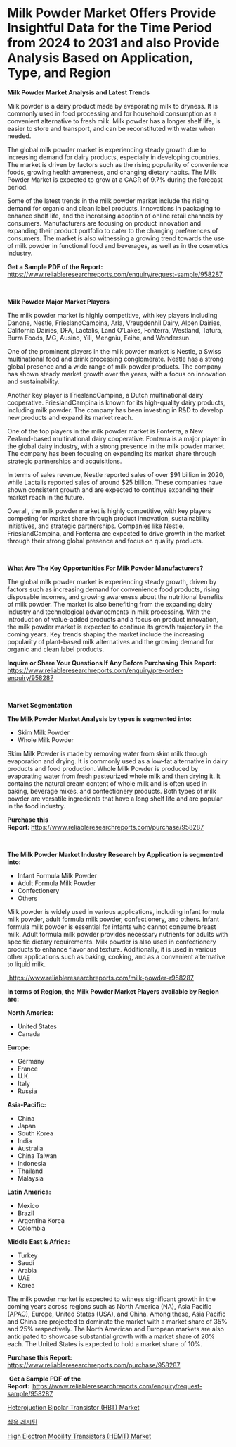 <p><h1>Milk Powder Market Offers Provide Insightful Data for the Time Period from 2024 to 2031 and also Provide Analysis Based on Application, Type, and Region</h1></p><p><strong>Milk Powder Market Analysis and Latest Trends</strong></p>
<p><p>Milk powder is a dairy product made by evaporating milk to dryness. It is commonly used in food processing and for household consumption as a convenient alternative to fresh milk. Milk powder has a longer shelf life, is easier to store and transport, and can be reconstituted with water when needed.</p><p>The global milk powder market is experiencing steady growth due to increasing demand for dairy products, especially in developing countries. The market is driven by factors such as the rising popularity of convenience foods, growing health awareness, and changing dietary habits. The Milk Powder Market is expected to grow at a CAGR of 9.7% during the forecast period.</p><p>Some of the latest trends in the milk powder market include the rising demand for organic and clean label products, innovations in packaging to enhance shelf life, and the increasing adoption of online retail channels by consumers. Manufacturers are focusing on product innovation and expanding their product portfolio to cater to the changing preferences of consumers. The market is also witnessing a growing trend towards the use of milk powder in functional food and beverages, as well as in the cosmetics industry.</p></p>
<p><strong>Get a Sample PDF of the Report:&nbsp;</strong> <a href="https://www.reliableresearchreports.com/enquiry/request-sample/958287">https://www.reliableresearchreports.com/enquiry/request-sample/958287</a></p>
<p>&nbsp;</p>
<p><strong>Milk Powder Major Market Players</strong></p>
<p><p>The milk powder market is highly competitive, with key players including Danone, Nestle, FrieslandCampina, Arla, Vreugdenhil Dairy, Alpen Dairies, California Dairies, DFA, Lactalis, Land O’Lakes, Fonterra, Westland, Tatura, Burra Foods, MG, Ausino, Yili, Mengniu, Feihe, and Wondersun.</p><p>One of the prominent players in the milk powder market is Nestle, a Swiss multinational food and drink processing conglomerate. Nestle has a strong global presence and a wide range of milk powder products. The company has shown steady market growth over the years, with a focus on innovation and sustainability.</p><p>Another key player is FrieslandCampina, a Dutch multinational dairy cooperative. FrieslandCampina is known for its high-quality dairy products, including milk powder. The company has been investing in R&D to develop new products and expand its market reach.</p><p>One of the top players in the milk powder market is Fonterra, a New Zealand-based multinational dairy cooperative. Fonterra is a major player in the global dairy industry, with a strong presence in the milk powder market. The company has been focusing on expanding its market share through strategic partnerships and acquisitions.</p><p>In terms of sales revenue, Nestle reported sales of over $91 billion in 2020, while Lactalis reported sales of around $25 billion. These companies have shown consistent growth and are expected to continue expanding their market reach in the future.</p><p>Overall, the milk powder market is highly competitive, with key players competing for market share through product innovation, sustainability initiatives, and strategic partnerships. Companies like Nestle, FrieslandCampina, and Fonterra are expected to drive growth in the market through their strong global presence and focus on quality products.</p></p>
<p>&nbsp;</p>
<p><strong>What Are The Key Opportunities For Milk Powder Manufacturers?</strong></p>
<p><p>The global milk powder market is experiencing steady growth, driven by factors such as increasing demand for convenience food products, rising disposable incomes, and growing awareness about the nutritional benefits of milk powder. The market is also benefiting from the expanding dairy industry and technological advancements in milk processing. With the introduction of value-added products and a focus on product innovation, the milk powder market is expected to continue its growth trajectory in the coming years. Key trends shaping the market include the increasing popularity of plant-based milk alternatives and the growing demand for organic and clean label products.</p></p>
<p><strong>Inquire or Share Your Questions If Any Before Purchasing This Report:</strong> <a href="https://www.reliableresearchreports.com/enquiry/pre-order-enquiry/958287">https://www.reliableresearchreports.com/enquiry/pre-order-enquiry/958287</a></p>
<p>&nbsp;</p>
<p><strong>Market Segmentation</strong></p>
<p><strong>The Milk Powder Market Analysis by types is segmented into:</strong></p>
<p><ul><li>Skim Milk Powder</li><li>Whole Milk Powder</li></ul></p>
<p><p>Skim Milk Powder is made by removing water from skim milk through evaporation and drying. It is commonly used as a low-fat alternative in dairy products and food production. Whole Milk Powder is produced by evaporating water from fresh pasteurized whole milk and then drying it. It contains the natural cream content of whole milk and is often used in baking, beverage mixes, and confectionery products. Both types of milk powder are versatile ingredients that have a long shelf life and are popular in the food industry.</p></p>
<p><strong>Purchase this Report:&nbsp;</strong><a href="https://www.reliableresearchreports.com/purchase/958287">https://www.reliableresearchreports.com/purchase/958287</a></p>
<p>&nbsp;</p>
<p><strong>The Milk Powder Market Industry Research by Application is segmented into:</strong></p>
<p><ul><li>Infant Formula Milk Powder</li><li>Adult Formula Milk Powder</li><li>Confectionery</li><li>Others</li></ul></p>
<p><p>Milk powder is widely used in various applications, including infant formula milk powder, adult formula milk powder, confectionery, and others. Infant formula milk powder is essential for infants who cannot consume breast milk. Adult formula milk powder provides necessary nutrients for adults with specific dietary requirements. Milk powder is also used in confectionery products to enhance flavor and texture. Additionally, it is used in various other applications such as baking, cooking, and as a convenient alternative to liquid milk.</p></p>
<p><a href="https://www.reliableresearchreports.com/milk-powder-r958287">&nbsp;https://www.reliableresearchreports.com/milk-powder-r958287</a></p>
<p><strong>In terms of Region, the Milk Powder Market Players available by Region are:</strong></p>
<p>
    <p> <strong> North America: </strong>
        <ul>
            <li>United States</li>
            <li>Canada</li>
        </ul>
        </p> 
    <p> <strong> Europe: </strong>
        <ul>
            <li>Germany</li>
            <li>France</li>
            <li>U.K.</li>
            <li>Italy</li>
            <li>Russia</li>
        </ul>
        </p> 
    <p> <strong> Asia-Pacific: </strong>
        <ul>
            <li>China</li>
            <li>Japan</li>
            <li>South Korea</li>
            <li>India</li>
            <li>Australia</li>
            <li>China Taiwan</li>
            <li>Indonesia</li>
            <li>Thailand</li>
            <li>Malaysia</li>
        </ul>
        </p> 
    <p> <strong> Latin America: </strong>
        <ul>
            <li>Mexico</li>
            <li>Brazil</li>
            <li>Argentina Korea</li>
            <li>Colombia</li>
        </ul>
        </p> 
    <p> <strong> Middle East & Africa: </strong>
        <ul>
            <li>Turkey</li>
            <li>Saudi</li>
            <li>Arabia</li>
            <li>UAE</li>
            <li>Korea</li>
        </ul>
    </p>
    </p>
<p><p>The milk powder market is expected to witness significant growth in the coming years across regions such as North America (NA), Asia Pacific (APAC), Europe, United States (USA), and China. Among these, Asia Pacific and China are projected to dominate the market with a market share of 35% and 25% respectively. The North American and European markets are also anticipated to showcase substantial growth with a market share of 20% each. The United States is expected to hold a market share of 10%.</p></p>
<p><strong>Purchase this Report: </strong><a href="https://www.reliableresearchreports.com/purchase/958287">https://www.reliableresearchreports.com/purchase/958287</a></p>
<p>&nbsp;<strong>Get a Sample PDF of the Report:&nbsp;&nbsp;</strong><a href="https://www.reliableresearchreports.com/enquiry/request-sample/958287">https://www.reliableresearchreports.com/enquiry/request-sample/958287</a></p>
<p><strong></strong></p>
<p><p><a href="https://github.com/kulaberyasin52/Market-Research-Report-List-1/blob/main/heterojuction-bipolar-transistor-hbt-market.md">Heterojuction Bipolar Transistor (HBT) Market</a></p><p><a href="https://github.com/royErdmtyan906778/Market-Research-Report-List-2/blob/main/5150598159974.md">식용 레시틴</a></p><p><a href="https://github.com/nafiafirdania/Market-Research-Report-List-1/blob/main/high-electron-mobility-transistors-hemt-market.md">High Electron Mobility Transistors (HEMT) Market</a></p></p>